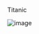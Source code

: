 Titanic 


![image](https://user-images.githubusercontent.com/116590327/233677851-79155abb-4852-4063-809d-eea0db569f3a.png)
